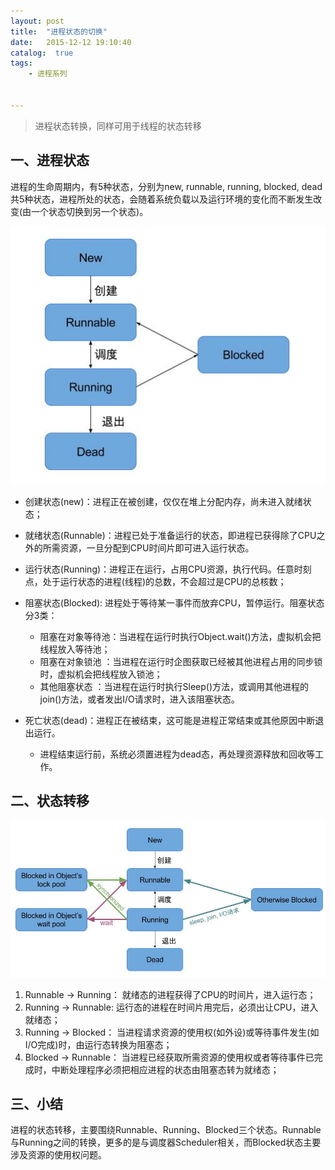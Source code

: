 ```yaml
---
layout: post
title:  "进程状态的切换"
date:   2015-12-12 19:10:40
catalog:  true
tags:
    - 进程系列


---
```


> 进程状态转换，同样可用于线程的状态转移

## 一、进程状态

进程的生命周期内，有5种状态，分别为new, runnable, running, blocked, dead共5种状态，进程所处的状态，会随着系统负载以及运行环境的变化而不断发生改变(由一个状态切换到另一个状态)。

![process_status](/images/android-process/process_manage1.jpg)

- 创建状态(new)：进程正在被创建，仅仅在堆上分配内存，尚未进入就绪状态；

- 就绪状态(Runnable)：进程已处于准备运行的状态，即进程已获得除了CPU之外的所需资源，一旦分配到CPU时间片即可进入运行状态。

- 运行状态(Running)：进程正在运行，占用CPU资源，执行代码。任意时刻点，处于运行状态的进程(线程)的总数，不会超过是CPU的总核数；

- 阻塞状态(Blocked): 进程处于等待某一事件而放弃CPU，暂停运行。阻塞状态分3类：
    - 阻塞在对象等待池：当进程在运行时执行Object.wait()方法，虚拟机会把线程放入等待池；
    - 阻塞在对象锁池  ：当进程在运行时企图获取已经被其他进程占用的同步锁时，虚拟机会把线程放入锁池；
    - 其他阻塞状态    ：当进程在运行时执行Sleep()方法，或调用其他进程的join()方法，或者发出I/O请求时，进入该阻塞状态。



- 死亡状态(dead)：进程正在被结束，这可能是进程正常结束或其他原因中断退出运行。
    - 进程结束运行前，系统必须置进程为dead态，再处理资源释放和回收等工作。

## 二、状态转移

![process_status](/images/android-process/process_manage2.jpg)

1. Runnable -> Running： 就绪态的进程获得了CPU的时间片，进入运行态；
2. Running  -> Runnable: 运行态的进程在时间片用完后，必须出让CPU，进入就绪态；
3. Running -> Blocked： 当进程请求资源的使用权(如外设)或等待事件发生(如I/O完成)时，由运行态转换为阻塞态；
4. Blocked -> Runnable： 当进程已经获取所需资源的使用权或者等待事件已完成时，中断处理程序必须把相应进程的状态由阻塞态转为就绪态；


## 三、小结

进程的状态转移，主要围绕Runnable、Running、Blocked三个状态。Runnable与Running之间的转换，更多的是与调度器Scheduler相关，而Blocked状态主要涉及资源的使用权问题。
